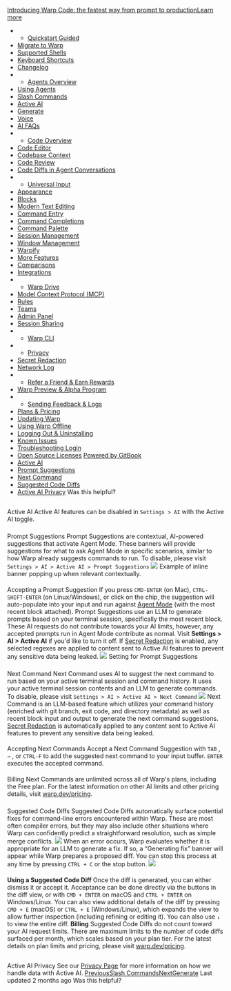 [Introducing Warp Code: the fastest way from prompt to productionLearn more ](https://www.warp.dev/blog/introducing-warp-code-prompt-to-prod)
 * * [Quickstart Guided](/)
 * [Migrate to Warp](/getting-started/migrate-to-warp)
 * [Supported Shells](/getting-started/supported-shells)
 * [Keyboard Shortcuts](/getting-started/keyboard-shortcuts)
 * [Changelog](/getting-started/changelog)
 * * [Agents Overview](/agents/agents-overview)
 * [Using Agents](/agents/using-agents)
 * [Slash Commands](/agents/slash-commands)
 * [Active AI](/agents/active-ai)
 * [Generate](/agents/generate)
 * [Voice](/agents/voice)
 * [AI FAQs](/agents/ai-faqs)
 * * [Code Overview](/code/code-overview)
 * [Code Editor](/code/code-editor)
 * [Codebase Context](/code/codebase-context)
 * [Code Review](/code/code-review)
 * [Code Diffs in Agent Conversations](/code/reviewing-code)
 * * [Universal Input](/terminal/universal-input)
 * [Appearance](/terminal/appearance)
 * [Blocks](/terminal/blocks)
 * [Modern Text Editing](/terminal/editor)
 * [Command Entry](/terminal/entry)
 * [Command Completions](/terminal/command-completions)
 * [Command Palette](/terminal/command-palette)
 * [Session Management](/terminal/sessions)
 * [Window Management](/terminal/windows)
 * [Warpify](/terminal/warpify)
 * [More Features](/terminal/more-features)
 * [Comparisons](/terminal/comparisons)
 * [Integrations](/terminal/integrations-and-plugins)
 * * [Warp Drive](/knowledge-and-collaboration/warp-drive)
 * [Model Context Protocol (MCP)](/knowledge-and-collaboration/mcp)
 * [Rules](/knowledge-and-collaboration/rules)
 * [Teams](/knowledge-and-collaboration/teams)
 * [Admin Panel](/knowledge-and-collaboration/admin-panel)
 * [Session Sharing](/knowledge-and-collaboration/session-sharing)
 * * [Warp CLI](/developers/cli)
 * * [Privacy](/privacy/privacy)
 * [Secret Redaction](/privacy/secret-redaction)
 * [Network Log](/privacy/network-log)
 * * [Refer a Friend & Earn Rewards](/community/refer-a-friend)
 * [Warp Preview & Alpha Program](/community/warp-preview-and-alpha-program)
 * * [Sending Feedback & Logs](/support-and-billing/sending-us-feedback)
 * [Plans & Pricing](/support-and-billing/plans-and-pricing)
 * [Updating Warp](/support-and-billing/updating-warp)
 * [Using Warp Offline](/support-and-billing/using-warp-offline)
 * [Logging Out & Uninstalling](/support-and-billing/uninstalling-warp)
 * [Known Issues](/support-and-billing/known-issues)
 * [Troubleshooting Login](/support-and-billing/troubleshooting-login-issues)
 * [Open Source Licenses](/support-and-billing/licenses)
[Powered by GitBook](https://www.gitbook.com/?utm_source=content&utm_medium=trademark&utm_campaign=-MbqIgTw17KQvq_DQuRr)
 * [Active AI](#active-ai)
 * [Prompt Suggestions](#prompt-suggestions)
 * [Next Command](#next-command)
 * [Suggested Code Diffs](#suggested-code-diffs)
 * [Active AI Privacy](#active-ai-privacy)
Was this helpful?
## 
[](#active-ai)
Active AI
Active AI features can be disabled in `Settings > AI` with the Active AI toggle.
### 
[](#prompt-suggestions)
Prompt Suggestions
Prompt Suggestions are contextual, AI-powered suggestions that activate Agent Mode. These banners will provide suggestions for what to ask Agent Mode in specific scenarios, similar to how Warp already suggests commands to run.
To disable, please visit `Settings > AI > Active AI > Prompt Suggestions`
![](https://docs.warp.dev/~gitbook/image?url=https%3A%2F%2F2297236823-files.gitbook.io%2F%7E%2Ffiles%2Fv0%2Fb%2Fgitbook-x-prod.appspot.com%2Fo%2Fspaces%252F-MbqIgTw17KQvq_DQuRr%252Fuploads%252Fgit-blob-9068c40fd8eea9b45eebcda6f08832023b4e9fa0%252Fprompt-suggestions-example.png%3Falt%3Dmedia&width=768&dpr=4&quality=100&sign=85ee0131&sv=2)
Example of inline banner popping up when relevant contextually.
#### 
[](#accepting-a-prompt-suggestion)
Accepting a Prompt Suggestion
If you press `CMD-ENTER` (on Mac), `CTRL-SHIFT-ENTER` (on Linux/Windows), or click on the chip, the suggestion will auto-populate into your input and run against [Agent Mode](/agents/using-agents) (with the most recent block attached).
Prompt Suggestions use an LLM to generate prompts based on your terminal session, specifically the most recent block. These AI requests do not contribute towards your AI limits, however, any accepted prompts run in Agent Mode contribute as normal. Visit **Settings > AI > Active AI** if you'd like to turn it off.
If [Secret Redaction](/privacy/secret-redaction) is enabled, any selected regexes are applied to content sent to Active AI features to prevent any sensitive data being leaked.
![](https://docs.warp.dev/~gitbook/image?url=https%3A%2F%2F2297236823-files.gitbook.io%2F%7E%2Ffiles%2Fv0%2Fb%2Fgitbook-x-prod.appspot.com%2Fo%2Fspaces%252F-MbqIgTw17KQvq_DQuRr%252Fuploads%252Fgit-blob-010f0d6e8d02c054768b2939c9d45cf84447b5e4%252Fprompt-suggestions-setting.png%3Falt%3Dmedia&width=768&dpr=4&quality=100&sign=44d53faa&sv=2)
Setting for Prompt Suggestions
### 
[](#next-command)
Next Command
Next Command uses AI to suggest the next command to run based on your active terminal session and command history. It uses your active terminal session contents and an LLM to generate commands.
To disable, please visit `Settings > AI > Active AI > Next Command`
![](https://docs.warp.dev/~gitbook/image?url=https%3A%2F%2F2297236823-files.gitbook.io%2F%7E%2Ffiles%2Fv0%2Fb%2Fgitbook-x-prod.appspot.com%2Fo%2Fspaces%252F-MbqIgTw17KQvq_DQuRr%252Fuploads%252F6Nhtn8IxcbySsHTXjK8S%252FScreenshot%25202024-12-12%2520at%25205.26.10%25E2%2580%25AFPM.png%3Falt%3Dmedia%26token%3Dc94a5275-9b40-452c-b3d0-c5d86069b1a1&width=768&dpr=4&quality=100&sign=eee09a30&sv=2)
Next Command is an LLM-based feature which utilizes your command history (enriched with git branch, exit code, and directory metadata) as well as recent block input and output to generate the next command suggestions.
[Secret Redaction](/privacy/secret-redaction) is automatically applied to any content sent to Active AI features to prevent any sensitive data being leaked.
#### 
[](#accepting-next-commands)
Accepting Next Commands
Accept a Next Command Suggestion with `TAB` , `→` , or `CTRL-F` to add the suggested next command to your input buffer. `ENTER` executes the accepted command.
#### 
[](#billing)
Billing
Next Commands are unlimited across all of Warp's plans, including the Free plan. For the latest information on other AI limits and other pricing details, visit [warp.dev/pricing](https://warp.dev/pricing). 
### 
[](#suggested-code-diffs)
Suggested Code Diffs
Suggested Code Diffs automatically surface potential fixes for command-line errors encountered within Warp. These are most often compiler errors, but they may also include other situations where Warp can confidently predict a straightforward resolution, such as simple merge conflicts.
![](https://docs.warp.dev/~gitbook/image?url=https%3A%2F%2F2297236823-files.gitbook.io%2F%7E%2Ffiles%2Fv0%2Fb%2Fgitbook-x-prod.appspot.com%2Fo%2Fspaces%252F-MbqIgTw17KQvq_DQuRr%252Fuploads%252F2bUTqJJz7MKJTHHmeKz3%252Fimage%2520%2817%29.png%3Falt%3Dmedia%26token%3Da7087273-b089-4d1e-a913-86f40cf1d240&width=768&dpr=4&quality=100&sign=af87abcb&sv=2)
When an error occurs, Warp evaluates whether it is appropriate for an LLM to generate a fix. If so, a “Generating fix” banner will appear while Warp prepares a proposed diff. You can stop this process at any time by pressing `CTRL + C` or the stop button.
![](https://docs.warp.dev/~gitbook/image?url=https%3A%2F%2F2297236823-files.gitbook.io%2F%7E%2Ffiles%2Fv0%2Fb%2Fgitbook-x-prod.appspot.com%2Fo%2Fspaces%252F-MbqIgTw17KQvq_DQuRr%252Fuploads%252FoO9vh5qitKoTNQGXZlxZ%252Fimage%2520%2818%29.png%3Falt%3Dmedia%26token%3D968d4ab4-4d76-4d48-97b6-32ab29dcffe3&width=768&dpr=4&quality=100&sign=13a473f2&sv=2)
#### 
[](#using-a-suggested-code-diff)
**Using a Suggested Code Diff**
Once the diff is generated, you can either dismiss it or accept it. Acceptance can be done directly via the buttons in the diff view, or with `CMD + ENTER` on macOS and `CTRL + ENTER` on Windows/Linux. 
You can also view additional details of the diff by pressing `CMD + E` (macOS) or `CTRL + E` (Windows/Linux), which expands the view to allow further inspection (including refining or editing it). You can also use `↓` to view the entire diff.
**Billing**
Suggested Code Diffs do not count toward your AI request limits. There are maximum limits to the number of code diffs surfaced per month, which scales based on your plan tier. For the latest details on plan limits and pricing, please visit [warp.dev/pricing](https://warp.dev/pricing).
## 
[](#active-ai-privacy)
Active AI Privacy
See our [Privacy Page](/privacy/privacy) for more information on how we handle data with Active AI.
[PreviousSlash Commands](/agents/slash-commands)[NextGenerate](/agents/generate)
Last updated 2 months ago
Was this helpful?